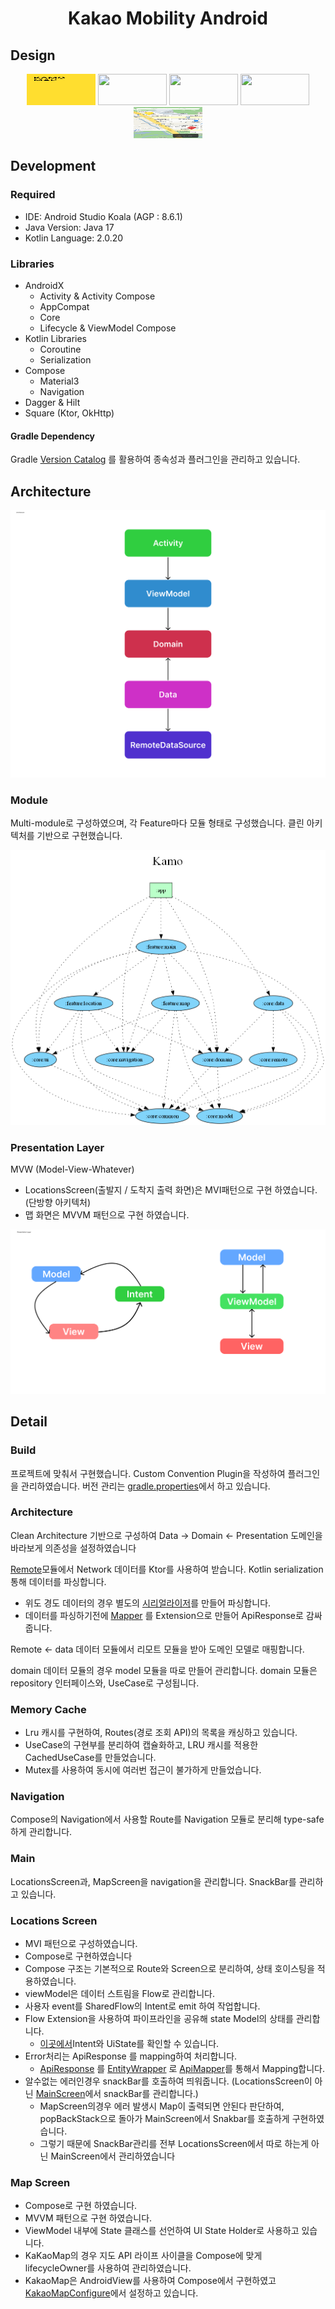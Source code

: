 <h1 align="center"> Kakao Mobility Android </h1>

## Design

<p align ="center">
 <img alt="" src ="/document/screen/splash.png" width="110" height="50" />
 <img alt="" src ="/document/screen/홈.png" width="110" height="50" />
 <img alt="" src ="/document/screen/홈-1.png" width="110" height="50" />
 <img alt="" src ="/document/screen/홈-2.png" width="110" height="50" />
 <img alt="" src ="/document/screen/지도.png" width="110" height="50" />
</p>

## Development

### Required

- IDE: Android Studio Koala (AGP : 8.6.1)
- Java Version: Java 17
- Kotlin Language: 2.0.20

### Libraries

- AndroidX
    - Activity & Activity Compose
    - AppCompat
    - Core
    - Lifecycle & ViewModel Compose
- Kotlin Libraries
    - Coroutine
    - Serialization
- Compose
    - Material3
    - Navigation
- Dagger & Hilt
- Square (Ktor, OkHttp)

#### Gradle Dependency

Gradle [Version Catalog](/gradle/libs.versions.toml) 를 활용하여 종속성과 플러그인을 관리하고 있습니다.

## Architecture

![Architecture](/document/Architecture.png)

### Module

Multi-module로 구성하였으며, 각 Feature마다 모듈 형태로 구성했습니다.
클린 아키텍처를 기반으로 구현했습니다.

![Module](/project.dot.png)

### Presentation Layer

MVW (Model-View-Whatever)

- LocationsScreen(출발지 / 도착지 출력 화면)은 MVI패턴으로 구현 하였습니다. (단방향 아키텍처)
- 맵 화면은 MVVM 패턴으로 구현 하였습니다.

![Presentation](/document/PresentationLayer.png)

## Detail

### Build

프로젝트에 맞춰서 구현했습니다.
Custom Convention Plugin을 작성하여 플러그인을 관리하였습니다.
버전 관리는 [gradle.properties](gradle.properties)에서 하고 있습니다.

### Architecture

Clean Architecture 기반으로 구성하여 Data -> Domain <- Presentation 도메인을 바라보게 의존성을 설정하였습니다

[Remote](/core/remote/src/main/java/kr/co/remote/)모듈에서 Network 데이터를 Ktor를 사용하여 받습니다.
Kotlin serialization 통해 데이터를 파싱합니다.

- 위도 경도 데이터의 경우 별도의 [시리얼라이저](/core/remote/src/main/java/kr/co/remote/serializer/PointSerializer.kt)를
  만들어 파싱합니다.
- 데이터를
  파싱하기전에 [Mapper](/core/remote/src/main/java/kr/co/remote/implementation/LocationRemoteDataSourceImpl.kt)
  를 Extension으로 만들어 ApiResponse로 감싸줍니다.

Remote <- data 데이터 모듈에서 리모트 모듈을 받아 도메인 모델로 매핑합니다.

domain 데이터 모듈의 경우 model 모듈을 따로 만들어 관리합니다.
domain 모듈은 repository 인터페이스와, UseCase로 구성됩니다.

### Memory Cache

- Lru 캐시를 구현하여, Routes(경로 조회 API)의 목록을 캐싱하고 있습니다.
- UseCase의 구현부를 분리하여 캡슐화하고, LRU 캐시를 적용한 CachedUseCase를 만들었습니다.
- Mutex를 사용하여 동시에 여러번 접근이 불가하게 만들었습니다.

### Navigation

Compose의 Navigation에서 사용할 Route를 Navigation 모듈로 분리해 type-safe하게 관리합니다.

### Main

LocationsScreen과, MapScreen을 navigation을 관리합니다.
SnackBar를 관리하고 있습니다.

### Locations Screen

- MVI 패턴으로 구성하였습니다.
- Compose로 구현하였습니다
- Compose 구조는 기본적으로 Route와 Screen으로 분리하여, 상태 호이스팅을 적용하였습니다.
- viewModel은 데이터 스트림을 Flow로 관리합니다.
- 사용자 event를 SharedFlow의 Intent로 emit 하여 작업합니다.
- Flow Extension을 사용하여 파이프라인을 공유해 state Model의 상태를 관리합니다.
    - [이곳에서](/feature/location/src/main/java/kr/co/location/model)Intent와 UiState를 확인할 수 있습니다.
- Error처리는 ApiResponse 를 mapping하여 처리합니다.
    - [ApiResponse](/core/common/src/main/java/kr/co/common/model/ApiResponse.kt)
      를 [EntityWrapper](/core/common/src/main/java/kr/co/common/model/EntityWrapper.kt)
      로 [ApiMapper](/core/common/src/main/java/kr/co/common/mapper/ApiMapper.kt)를 통해서 Mapping합니다.
- 알수없는 에러인경우 snackBar를 호출하여 띄워줍니다. (LocationsScreen이
  아닌 [MainScreen](/feature/main/src/main/java/kr/co/main/MainScreen.kt)에서 snackBar를 관리합니다.)
    - MapScreen의경우 에러 발생시 Map이 출력되면 안된다 판단하여, popBackStack으로 돌아가 MainScreen에서 Snakbar를 호출하게 구현하였습니다.
    - 그렇기 때문에 SnackBar관리를 전부 LocationsScreen에서 따로 하는게 아닌 MainScreen에서 관리하였습니다

### Map Screen

- Compose로 구현 하였습니다.
- MVVM 패턴으로 구현 하였습니다.
- ViewModel 내부에 State 클래스를 선언하여 UI State Holder로 사용하고 있습니다.
- KaKaoMap의 경우 지도 API 라이프 사이클을 Compose에 맞게 lifecycleOwner를 사용하여 관리하였습니다.
- KakaoMap은 AndroidView를 사용하여 Compose에서
  구현하였고 [KakaoMapConfigure](/feature/map/src/main/java/kr/co/map/service/KakaoMapConfigure.kt)에서
  설정하고 있습니다.
